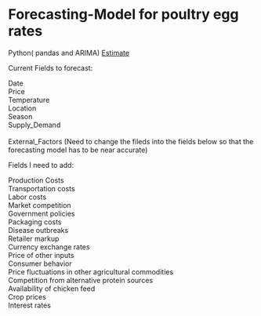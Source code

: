 # Forecasting-Model for poultry egg rates

Python( pandas and ARIMA) [Estimate](https://github.com/No3Mc/Forecasting-Model/blob/main/egg_prices.csv)

Current Fields to forecast:

Date <br>
Price <br>
Temperature <br>
Location <br>
Season <br>
Supply_Demand <br> <br>
External_Factors (Need to change the fileds into the fields below so that the forecasting model has to be near accurate)<br>

Fields I need to add:

Production Costs <br>
Transportation costs <br>
Labor costs <br>
Market competition <br>
Government policies <br>
Packaging costs <br>
Disease outbreaks <br>
Retailer markup <br>
Currency exchange rates <br>
Price of other inputs <br>
Consumer behavior <br>
Price fluctuations in other agricultural commodities <br>
Competition from alternative protein sources <br>
Availability of chicken feed <br>
Crop prices <br>
Interest rates <br>








